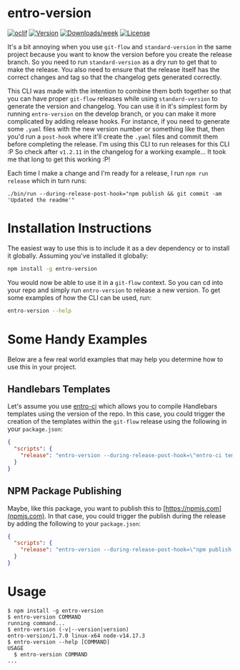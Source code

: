 entro-version
=============

[![oclif](https://img.shields.io/badge/cli-oclif-brightgreen.svg?style=for-the-badge)](https://oclif.io)
[![Version](https://img.shields.io/npm/v/entro-version.svg?style=for-the-badge)](https://npmjs.org/package/entro-version)
[![Downloads/week](https://img.shields.io/npm/dw/entro-version.svg?style=for-the-badge)](https://npmjs.org/package/entro-version)
[![License](https://img.shields.io/npm/l/entro-version.svg?style=for-the-badge)](https://github.com/entrostat/entro-version/blob/master/package.json)


It's a bit annoying when you use `git-flow` and `standard-version` in the same project because you want to know the version before you create the release branch. So you need to run `standard-version` as a dry run to get that to make the release. You also need to ensure that the release itself has the correct changes and tag so that the changelog gets generated correctly.

This CLI was made with the intention to combine them both together so that you can have proper `git-flow` releases while using `standard-version` to generate the version and changelog. You can use it in it's simplest form by running `entro-version` on the develop branch, or you can make it more complicated by adding release hooks. For instance, if you need to generate some `.yaml` files with the new version number or something like that, then you'd run a `post-hook` where it'll create the `.yaml` files and commit them before completing the release. I'm using this CLI to run releases for this CLI :P So check after `v1.2.11` in the changelog for a working example... It took me that long to get this working :P!

Each time I make a change and I'm ready for a release, I run `npm run release` which in turn runs:

```
./bin/run --during-release-post-hook="npm publish && git commit -am 'Updated the readme'"
```

# Installation Instructions

The easiest way to use this is to include it as a dev dependency or to install it globally. Assuming you've installed it globally:

```bash
npm install -g entro-version
```

You would now be able to use it in a `git-flow` context. So you can cd into your repo and simply run `entro-version` to release a new version. To get some examples of how the CLI can be used, run:

```bash
entro-version --help
```

# Some Handy Examples
Below are a few real world examples that may help you determine how to use this in your project.

## Handlebars Templates

Let's assume you use [entro-ci](https://www.npmjs.com/package/entro-ci) which allows you to compile Handlebars templates using the version of the repo. In this case, you could trigger the creation of the templates within the `git-flow` release using the following in your `package.json`:

```json
{
  "scripts": {
    "release": "entro-version --during-release-post-hook=\"entro-ci templates:update && git commit -am 'Updated the templates'\""
  }
}
```

## NPM Package Publishing

Maybe, like this package, you want to publish this to [https://npmjs.com](npmjs.com). In that case, you could trigger the publish during the release by adding the following to your `package.json`:

```json
{
  "scripts": {
    "release": "entro-version --during-release-post-hook=\"npm publish && git commit -am 'Updated the readme'\""
  }
}
```

# Usage
<!-- usage -->
```sh-session
$ npm install -g entro-version
$ entro-version COMMAND
running command...
$ entro-version (-v|--version|version)
entro-version/1.7.0 linux-x64 node-v14.17.3
$ entro-version --help [COMMAND]
USAGE
  $ entro-version COMMAND
...
```
<!-- usagestop -->
